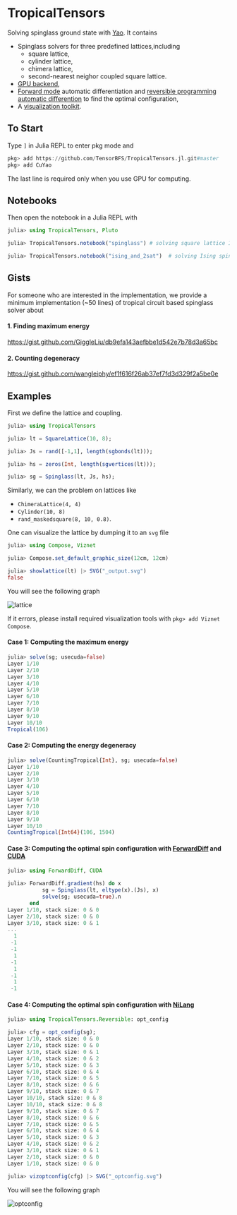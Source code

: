 # TropicalTensors

Solving spinglass ground state with [Yao](https://github.com/QuantumBFS/Yao.jl). It contains

* Spinglass solvers for three predefined lattices,including
    * square lattice,
    * cylinder lattice,
    * chimera lattice,
    * second-nearest neighor coupled square lattice.
* [GPU backend](https://github.com/JuliaGPU/CUDA.jl),
* [Forward mode](https://github.com/JuliaDiff/ForwardDiff.jl) automatic differentiation and [reversible programming automatic differention](https://github.com/GiggleLiu/NiLang.jl) to find the optimal configuration,
* A [visualization toolkit](https://github.com/GiggleLiu/Viznet.jl).

## To Start

Type `]` in Julia REPL to enter pkg mode and
```julia pkg
pkg> add https://github.com/TensorBFS/TropicalTensors.jl.git#master
pkg> add CuYao
```
The last line is required only when you use GPU for computing.

## Notebooks
Then open the notebook in a Julia REPL with

```julia
julia> using TropicalTensors, Pluto

julia> TropicalTensors.notebook("spinglass") # solving square lattice Ising spinglass with the quantum circuit simulator

julia> TropicalTensors.notebook("ising_and_2sat")  # solving Ising spinglass and 2-SAT counting on a 3-regular graph by tensor network contraction
```

## Gists
For someone who are interested in the implementation, we provide a minimum implementation (~50 lines) of tropical circuit based spinglass solver about
#### 1. Finding maximum energy
https://gist.github.com/GiggleLiu/db9efa143aefbbe1d542e7b78d3a65bc

#### 2. Counting degeneracy
https://gist.github.com/wangleiphy/ef1f616f26ab37ef7fd3d329f2a5be0e

## Examples
First we define the lattice and coupling.

```julia repl
julia> using TropicalTensors

julia> lt = SquareLattice(10, 8);

julia> Js = rand([-1,1], length(sgbonds(lt)));

julia> hs = zeros(Int, length(sgvertices(lt)));

julia> sg = Spinglass(lt, Js, hs);
```

Similarly, we can the problem on lattices like
* `ChimeraLattice(4, 4)`
* `Cylinder(10, 8)`
* `rand_maskedsquare(8, 10, 0.8)`.

One can visualize the lattice by dumping it to an `svg` file

```julia repl
julia> using Compose, Viznet

julia> Compose.set_default_graphic_size(12cm, 12cm)

julia> showlattice(lt) |> SVG("_output.svg")
false
```

You will see the following graph

![lattice](lattice.svg)


If it errors, please install required visualization tools with `pkg> add Viznet Compose`.

#### Case 1: Computing the maximum energy

```julia repl
julia> solve(sg; usecuda=false)
Layer 1/10
Layer 2/10
Layer 3/10
Layer 4/10
Layer 5/10
Layer 6/10
Layer 7/10
Layer 8/10
Layer 9/10
Layer 10/10
Tropical(106)
```

#### Case 2: Computing the energy degeneracy
```julia repl
julia> solve(CountingTropical{Int}, sg; usecuda=false)
Layer 1/10
Layer 2/10
Layer 3/10
Layer 4/10
Layer 5/10
Layer 6/10
Layer 7/10
Layer 8/10
Layer 9/10
Layer 10/10
CountingTropical{Int64}(106, 1504)
```

#### Case 3: Computing the optimal spin configuration with [ForwardDiff](https://github.com/JuliaDiff/ForwardDiff.jl) and [CUDA](https://github.com/JuliaGPU/CUDA.jl)
```julia repl
julia> using ForwardDiff, CUDA

julia> ForwardDiff.gradient(hs) do x
           sg = Spinglass(lt, eltype(x).(Js), x)
           solve(sg; usecuda=true).n
       end
Layer 1/10, stack size: 0 & 0
Layer 2/10, stack size: 0 & 0
Layer 3/10, stack size: 0 & 1
...
  1
 -1
 -1
  1
 -1
  1
 -1
  1
 -1
```

#### Case 4: Computing the optimal spin configuration with [NiLang](https://github.com/GiggleLiu/NiLang.jl)

```julia repl
julia> using TropicalTensors.Reversible: opt_config

julia> cfg = opt_config(sg);
Layer 1/10, stack size: 0 & 0
Layer 2/10, stack size: 0 & 0
Layer 3/10, stack size: 0 & 1
Layer 4/10, stack size: 0 & 2
Layer 5/10, stack size: 0 & 3
Layer 6/10, stack size: 0 & 4
Layer 7/10, stack size: 0 & 5
Layer 8/10, stack size: 0 & 6
Layer 9/10, stack size: 0 & 7
Layer 10/10, stack size: 0 & 8
Layer 10/10, stack size: 0 & 8
Layer 9/10, stack size: 0 & 7
Layer 8/10, stack size: 0 & 6
Layer 7/10, stack size: 0 & 5
Layer 6/10, stack size: 0 & 4
Layer 5/10, stack size: 0 & 3
Layer 4/10, stack size: 0 & 2
Layer 3/10, stack size: 0 & 1
Layer 2/10, stack size: 0 & 0
Layer 1/10, stack size: 0 & 0

julia> vizoptconfig(cfg) |> SVG("_optconfig.svg")
```

You will see the following graph

![optconfig](optconfig.svg)
